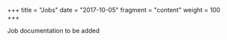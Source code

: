+++
title = "Jobs"
date = "2017-10-05"
fragment = "content"
weight = 100
+++

Job documentation to be added